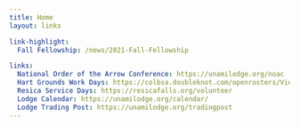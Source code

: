 ```yaml
---
title: Home
layout: links

link-highlight:
  Fall Fellowship: /news/2021-Fall-Fellowship

links:
  National Order of the Arrow Conference: https://unamilodge.org/noac
  Hart Grounds Work Days: https://colbsa.doubleknot.com/openrosters/ViewActivitySpaceAvailable.aspx?orgkey=2794&activitykey=2844303,2844296,2844302
  Resica Service Days: https://resicafalls.org/volunteer
  Lodge Calendar: https://unamilodge.org/calendar/
  Lodge Trading Post: https://unamilodge.org/tradingpost
---
```

